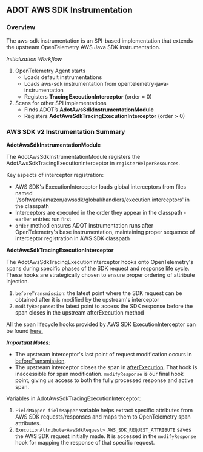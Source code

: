 ## ADOT AWS SDK Instrumentation

### Overview
The aws-sdk instrumentation is an SPI-based implementation that extends the upstream OpenTelemetry AWS Java SDK instrumentation.

_Initialization Workflow_

1. OpenTelemetry Agent starts
   - Loads default instrumentations
   - Loads aws-sdk instrumentation from opentelemetry-java-instrumentation
   - Registers **TracingExecutionInterceptor** (order = 0)
2. Scans for other SPI implementations
   - Finds ADOT’s **AdotAwsSdkInstrumentationModule**
   - Registers **AdotAwsSdkTracingExecutionInterceptor** (order > 0)

### AWS SDK v2 Instrumentation Summary

**AdotAwsSdkInstrumentationModule**

The AdotAwsSdkInstrumentationModule registers the AdotAwsSdkTracingExecutionInterceptor in `registerHelperResources`.

Key aspects of interceptor registration:
- AWS SDK's ExecutionInterceptor loads global interceptors from files named '/software/amazon/awssdk/global/handlers/execution.interceptors' in the classpath
- Interceptors are executed in the order they appear in the classpath - earlier entries run first
- `order` method ensures ADOT instrumentation runs after OpenTelemetry's base instrumentation, maintaining proper sequence of interceptor registration in AWS SDK classpath

**AdotAwsSdkTracingExecutionInterceptor**

The AdotAwsSdkTracingExecutionInterceptor hooks onto OpenTelemetry's spans during specific phases of the SDK request and response life cycle. These hooks are strategically chosen to ensure proper ordering of attribute injection.

1. `beforeTransmission`: the latest point where the SDK request can be obtained after it is modified by the upstream's interceptor
2. `modifyResponse`: the latest point to access the SDK response before the span closes in the upstream afterExecution method

All the span lifecycle hooks provided by AWS SDK ExecutionInterceptor can be found [here.](https://sdk.amazonaws.com/java/api/latest/software/amazon/awssdk/core/interceptor/ExecutionInterceptor.html)

_**Important Notes:**_
- The upstream interceptor's last point of request modification occurs in [beforeTransmission](https://github.com/open-telemetry/opentelemetry-java-instrumentation/blob/release/v2.11.x/instrumentation/aws-sdk/aws-sdk-2.2/library/src/main/java/io/opentelemetry/instrumentation/awssdk/v2_2/internal/TracingExecutionInterceptor.java#L237).
- The upstream interceptor closes the span in [afterExecution](https://github.com/open-telemetry/opentelemetry-java-instrumentation/blob/release/v2.11.x/instrumentation/aws-sdk/aws-sdk-2.2/library/src/main/java/io/opentelemetry/instrumentation/awssdk/v2_2/internal/TracingExecutionInterceptor.java#L348). That hook is inaccessible for span modification.
`modifyResponse` is our final hook point, giving us access to both the fully processed response and active span.

Variables in AdotAwsSdkTracingExecutionInterceptor:
1. `FieldMapper fieldMapper` variable helps extract specific attributes from AWS SDK requests/responses and maps them to OpenTelemetry span attributes.
2. `ExecutionAttribute<AwsSdkRequest> AWS_SDK_REQUEST_ATTRIBUTE` saves the AWS SDK request initially made. It is accessed in the `modifyResponse` hook for mapping the response of that specific request.